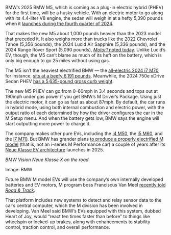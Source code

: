 BMW’s 2025 BMW M5, which is coming as a plug-in electric hybrid (PHEV) for the first time, will be a husky vehicle. With an electric motor to go along with its 4.4-liter V8 engine, the sedan will weigh in at a hefty 5,390 pounds when it [launches during the fourth quarter of 2024](https://www.press.bmwgroup.com/usa/article/detail/T0443395EN_US/the-all-new-2025-bmw-m5).

That makes the new M5 about 1,000 pounds heavier than the 2023 model that preceded it. It also weighs more than trucks like the 2022 Chevrolet Tahoe (5,356 pounds), the 2024 Lucid Air Sapphire (5,336 pounds), and the 2024 Range Rover Sport (5,090 pounds), [*Motor1* noted today](https://www.motor1.com/news/724647/2025-bmw-m5-weight-more-than-suv/). Unlike Lucid’s EV, though, the M5 can’t blame as much of its heft on the battery, which is only big enough to go 25 miles without using gas.

The M5 isn’t the heaviest electrified BMW — the [all-electric 2024 i7 M70](/2023/4/18/23687834/bmw-i7-m70-xdrive-7-series-performance-reveal), for instance, [sits at a beefy 6,191 pounds](https://www.bmwusa.com/vehicles/all-electric/i7/sedan/electric-bmw-m.html#features-and-specifications). Meanwhile, the 2024 750e xDrive Sedan PHEV [has a 5,635-pound gross curb weight](https://www.bmwusa.com/vehicles/7-series/sedan/plug-in-hybrid.html).

The new M5 PHEV can go from 0–60mph in 3.4 seconds and tops out at 190mph under gas power if you get BMW’s M Driver’s Package. Using just the electric motor, it can go as fast as about 87mph. By default, the car runs in hybrid mode, using both internal combustion and electric power, with the output ratio of each determined by how the driver configures the car in the M Setup menu. And when the battery gets low, BMW says the engine will start outputting more power to charge it.

The company makes other pure EVs, including the [i4 M50](/23151623/bmw-i4-review-electric-specs-price), the [i5 M60](/2023/5/25/23736398/bmw-i5-5-series-electric-sedan-ev-price-specs), and the [i7 M70](/2023/4/18/23687834/bmw-i7-m70-xdrive-7-series-performance-reveal). But BMW has grander plans [to produce a properly electrified M model](https://arstechnica.com/cars/2023/10/when-will-we-see-an-electric-bmw-m-car-we-speak-to-its-boss-to-find-out/) (that is, not an i-series M Performance car) a couple of years after its [Neue Klasse EV architecture](/2024/3/21/24107631/bmw-vision-neue-klasse-x-concept-ev-super-brain-grille) launches in 2025.

*BMW Vision Neue Klasse X on the road*

Image: BMW

Future BMW M model EVs will use the company’s own internally developed batteries and EV motors, M program boss Franciscus Van Meel [recently told *Road & Track*](https://www.roadandtrack.com/news/a61087868/bmw-m-upcoming-ev-interview/).

That platform includes new systems to detect and relay sensor data to the car’s central computer, which the M division has been involved in developing. Van Meel said BMW’s EVs equipped with this system, dubbed Heart of Joy, would “react ten times faster than before” to things like wheelspin or locked-up brakes, along with enhancements to stability control, traction control, and overall performance.
